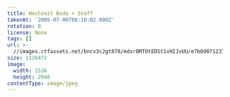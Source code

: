 ```yaml
---
title: Hochzeit Bodo + Steff
takenAt: '2005-07-06T08:10:02.000Z'
rotation: 0
license: None
tags: []
url: >-
  //images.ctfassets.net/bncv3c2gt878/mdxr8MTOtEDSt1vHIJvUU/e7b0d0712373d48a0612c03e9dcaf10c/hochzeit-bodo--steff_4560373906_o
size: 1126472
image:
  width: 1536
  height: 2048
contentType: image/jpeg
---
```


